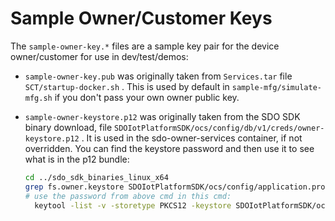 # Sample Owner/Customer Keys

The `sample-owner-key.*` files are a sample key pair for the device owner/customer for use in dev/test/demos:

- `sample-owner-key.pub` was originally taken from `Services.tar` file `SCT/startup-docker.sh` . This is used by default in `sample-mfg/simulate-mfg.sh` if you don't pass your own owner public key.
- `sample-owner-keystore.p12` was originally taken from the SDO SDK binary download, file `SDOIotPlatformSDK/ocs/config/db/v1/creds/owner-keystore.p12` . It is used in the sdo-owner-services container, if not overridden. You can find the keystore password and then use it to see what is in the p12 bundle:

  ```bash
  cd ../sdo_sdk_binaries_linux_x64
  grep fs.owner.keystore SDOIotPlatformSDK/ocs/config/application.properties
  # use the password from above cmd in this cmd:
    keytool -list -v -storetype PKCS12 -keystore SDOIotPlatformSDK/ocs/config/db/v1/creds/owner-keystore.p12 -storepass '<keystore-password>'
  ```
